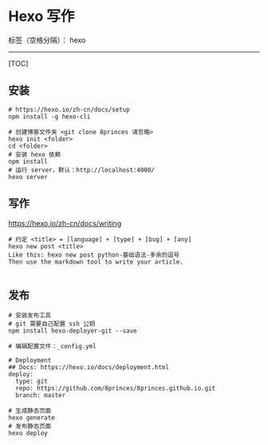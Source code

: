 # Hexo 写作

标签（空格分隔）： hexo

---

[TOC]

## 安装

```
# https://hexo.io/zh-cn/docs/setup
npm install -g hexo-cli

# 创建博客文件夹 <git clone 8princes 请忽略>
hexo init <folder>
cd <folder>
# 安装 hexo 依赖
npm install
# 运行 server，默认：http://localhost:4000/
hexo server
```

## 写作

https://hexo.io/zh-cn/docs/writing

```
# 约定 <title> = [language] + [type] + [bug] + [any]
hexo new post <title>
Like this: hexo new post python-基础语法-多余的逗号
Then use the markdown tool to write your article.


```

## 发布

```
# 安装发布工具
# git 需要自己配置 ssh 公钥
npm install hexo-deployer-git --save

# 编辑配置文件：_config.yml

# Deployment
## Docs: https://hexo.io/docs/deployment.html
deploy:
  type: git
  repo: https://github.com/8princes/8princes.github.io.git
  branch: master

# 生成静态页面
hexo generate
# 发布静态页面
hexo deploy
```
